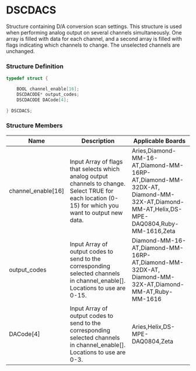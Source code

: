 # DSCDACS

Structure containing D/A conversion scan settings. This structure is used when performing analog output on several channels simultaneously. One array is filled with data for each channel, and a second array is filled with flags indicating which channels to change. The unselected channels are unchanged.

### Structure Definition

```c
typedef struct {

    BOOL channel_enable[16];
    DSCDACODE* output_codes;
    DSCDACODE DACode[4];
    
} DSCDACS;
```

### Structure Members

| Name                 | Description                                                                                                                                           | Applicable Boards                                                                                                                    |
| -------------------- | ----------------------------------------------------------------------------------------------------------------------------------------------------- | ------------------------------------------------------------------------------------------------------------------------------------ |
| channel\_enable\[16] | Input Array of flags that selects which analog output channels to change. Select TRUE for each location (0-15) for which you want to output new data. | Aries,Diamond-MM-16-AT,Diamond-MM-16RP-AT,Diamond-MM-32DX-AT, Diamond-MM-32X-AT,Diamond-MM-AT,Helix,DS-MPE-DAQ0804,Ruby-MM-1616,Zeta |
| output\_codes        | Input Array of output codes to send to the corresponding selected channels in channel\_enable\[]. Locations to use are 0-15.                          | Diamond-MM-16-AT,Diamond-MM-16RP-AT,Diamond-MM-32DX-AT, Diamond-MM-32X-AT,Diamond-MM-AT,Ruby-MM-1616                                 |
| DACode\[4]           | Input Array of output codes to send to the corresponding selected channels in channel\_enable\[]. Locations to use are 0-3.                           | Aries,Helix,DS-MPE-DAQ0804,Zeta                                                                                                      |
